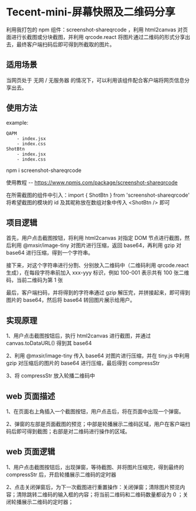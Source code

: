# Tecent-mini-屏幕快照及二维码分享

利用我打包的 npm 组件：screenshot-shareqrcode ，利用 html2canvas 对页面进行长截图或分块截图，并利用 qrcode.react 将图片通过二维码的形式分享出去，最终客户端扫码后即可得到所截取的图片。



## 适用场景

当网页处于 无网 / 无服务器 的情况下，可以利用该组件配合客户端将网页信息分享出去。



## 使用方法

example:

    QAPM
        - index.jsx
        - index.css
    ShotBtn
        - index.jsx
        - index.css

npm i screenshot-shareqrcode

使用教程 -- https://www.npmjs.com/package/screenshot-shareqrcode

在所需截图的组件中引入：import { ShotBtn } from 'screenshot-shareqrcode'
将希望截图的模块的 id 及其昵称放在数组对象中传入 \<ShotBtn /\> 即可



## 项目逻辑

首先，用户点击截图按钮，将利用 html2canvas 对指定 DOM 节点进行截图，然后利用 @mxsir/image-tiny 对图片进行压缩，返回 base64，再利用 gzip 对 base64 进行压缩，得到一个字符串。

接下来，对这个字符串进行分割、分别放入二维码中（二维码利用 qrcode.react 生成），在每段字符串前加入 xxx-yyy 标识，例如 100-001 表示共有 100 张二维码，当前二维码为第 1 张

最后，客户端扫码，并将得到的字符串通过 gzip 解压完，并拼接起来，即可得到图片的 base64，然后将 base64 转回图片展示给用户。



## 实现原理

1、用户点击截图按钮后，执行 html2canvas 进行截图，并通过 canvas.toDataURL() 得到其 base64

2、利用 @mxsir/image-tiny 传入 base64 对图片进行压缩，并在 tiny.js 中利用 gzip 对压缩后的图片的 base64 进行压缩，最后得到 compressStr

3、将 compressStr 放入轮播二维码中



## web 页面描述

1、在页面右上角插入一个截图按钮，用户点击后，将在页面中出现一个弹窗。

2、弹窗的左部是页面截图的预览；中部是轮播展示二维码区域，用户在客户端扫码后即可得到截图；右部是对二维码进行操作的区域。



## web 页面逻辑

1、用户点击截图按钮后，出现弹窗，等待截图、并将图片压缩完，得到最终的 compressStr 后，开启轮播展示二维码的定时器

2、点击关闭弹窗后，为下一次截图进行重置操作：关闭弹窗；清除图片预览内容；清除跳转二维码的输入框的内容；将当前二维码和二维码数量都设为 0 ；关闭轮播展示二维码的定时器；
